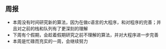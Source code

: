 ##  周报

- 本周没有时间研究新的算法，因为在做c语言的大程序，和对程序的完善；并且对之前的栈和队列有了更深刻的理解
- 下周有个假期，会趁着假期研究之前不理解的算法，并对大程序进一步完善
- 本周是忙碌而充实的一周，会继续努力